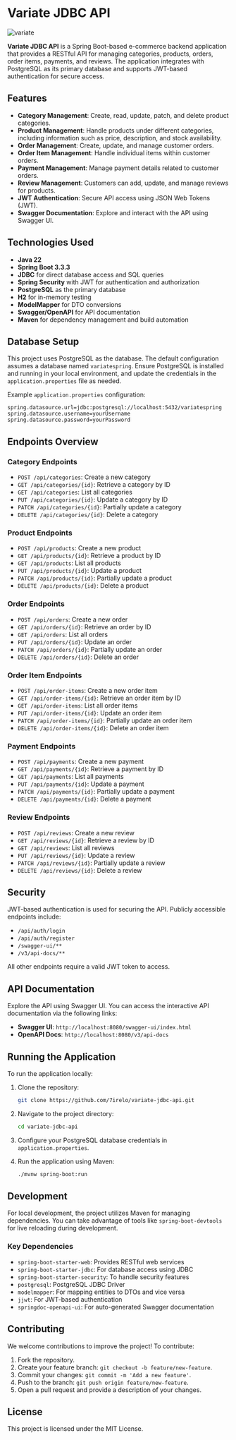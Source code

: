 # **Variate JDBC API**

![variate](https://github.com/user-attachments/assets/5309b3ad-4cef-41ca-bf11-70d5e441f00f)

**Variate JDBC API** is a Spring Boot-based e-commerce backend application that provides a RESTful API for managing categories, products, orders, order items, payments, and reviews. The application integrates with PostgreSQL as its primary database and supports JWT-based authentication for secure access.

## **Features**

- **Category Management**: Create, read, update, patch, and delete product categories.
- **Product Management**: Handle products under different categories, including information such as price, description, and stock availability.
- **Order Management**: Create, update, and manage customer orders.
- **Order Item Management**: Handle individual items within customer orders.
- **Payment Management**: Manage payment details related to customer orders.
- **Review Management**: Customers can add, update, and manage reviews for products.
- **JWT Authentication**: Secure API access using JSON Web Tokens (JWT).
- **Swagger Documentation**: Explore and interact with the API using Swagger UI.

## **Technologies Used**

- **Java 22**
- **Spring Boot 3.3.3**
- **JDBC** for direct database access and SQL queries
- **Spring Security** with JWT for authentication and authorization
- **PostgreSQL** as the primary database
- **H2** for in-memory testing
- **ModelMapper** for DTO conversions
- **Swagger/OpenAPI** for API documentation
- **Maven** for dependency management and build automation

## **Database Setup**

This project uses PostgreSQL as the database. The default configuration assumes a database named `variatespring`. Ensure PostgreSQL is installed and running in your local environment, and update the credentials in the `application.properties` file as needed.

Example `application.properties` configuration:

```properties
spring.datasource.url=jdbc:postgresql://localhost:5432/variatespring
spring.datasource.username=yourUsername
spring.datasource.password=yourPassword
```

## **Endpoints Overview**

### **Category Endpoints**

- `POST /api/categories`: Create a new category
- `GET /api/categories/{id}`: Retrieve a category by ID
- `GET /api/categories`: List all categories
- `PUT /api/categories/{id}`: Update a category by ID
- `PATCH /api/categories/{id}`: Partially update a category
- `DELETE /api/categories/{id}`: Delete a category

### **Product Endpoints**

- `POST /api/products`: Create a new product
- `GET /api/products/{id}`: Retrieve a product by ID
- `GET /api/products`: List all products
- `PUT /api/products/{id}`: Update a product
- `PATCH /api/products/{id}`: Partially update a product
- `DELETE /api/products/{id}`: Delete a product

### **Order Endpoints**

- `POST /api/orders`: Create a new order
- `GET /api/orders/{id}`: Retrieve an order by ID
- `GET /api/orders`: List all orders
- `PUT /api/orders/{id}`: Update an order
- `PATCH /api/orders/{id}`: Partially update an order
- `DELETE /api/orders/{id}`: Delete an order

### **Order Item Endpoints**

- `POST /api/order-items`: Create a new order item
- `GET /api/order-items/{id}`: Retrieve an order item by ID
- `GET /api/order-items`: List all order items
- `PUT /api/order-items/{id}`: Update an order item
- `PATCH /api/order-items/{id}`: Partially update an order item
- `DELETE /api/order-items/{id}`: Delete an order item

### **Payment Endpoints**

- `POST /api/payments`: Create a new payment
- `GET /api/payments/{id}`: Retrieve a payment by ID
- `GET /api/payments`: List all payments
- `PUT /api/payments/{id}`: Update a payment
- `PATCH /api/payments/{id}`: Partially update a payment
- `DELETE /api/payments/{id}`: Delete a payment

### **Review Endpoints**

- `POST /api/reviews`: Create a new review
- `GET /api/reviews/{id}`: Retrieve a review by ID
- `GET /api/reviews`: List all reviews
- `PUT /api/reviews/{id}`: Update a review
- `PATCH /api/reviews/{id}`: Partially update a review
- `DELETE /api/reviews/{id}`: Delete a review

## **Security**

JWT-based authentication is used for securing the API. Publicly accessible endpoints include:

- `/api/auth/login`
- `/api/auth/register`
- `/swagger-ui/**`
- `/v3/api-docs/**`

All other endpoints require a valid JWT token to access.

## **API Documentation**

Explore the API using Swagger UI. You can access the interactive API documentation via the following links:

- **Swagger UI**: `http://localhost:8080/swagger-ui/index.html`
- **OpenAPI Docs**: `http://localhost:8080/v3/api-docs`

## **Running the Application**

To run the application locally:

1. Clone the repository:
   ```bash
   git clone https://github.com/7irelo/variate-jdbc-api.git
   ```

2. Navigate to the project directory:
   ```bash
   cd variate-jdbc-api
   ```

3. Configure your PostgreSQL database credentials in `application.properties`.

4. Run the application using Maven:
   ```bash
   ./mvnw spring-boot:run
   ```

## **Development**

For local development, the project utilizes Maven for managing dependencies. You can take advantage of tools like `spring-boot-devtools` for live reloading during development.

### **Key Dependencies**

- `spring-boot-starter-web`: Provides RESTful web services
- `spring-boot-starter-jdbc`: For database access using JDBC
- `spring-boot-starter-security`: To handle security features
- `postgresql`: PostgreSQL JDBC Driver
- `modelmapper`: For mapping entities to DTOs and vice versa
- `jjwt`: For JWT-based authentication
- `springdoc-openapi-ui`: For auto-generated Swagger documentation

## **Contributing**

We welcome contributions to improve the project! To contribute:

1. Fork the repository.
2. Create your feature branch: `git checkout -b feature/new-feature`.
3. Commit your changes: `git commit -m 'Add a new feature'`.
4. Push to the branch: `git push origin feature/new-feature`.
5. Open a pull request and provide a description of your changes.

## **License**

This project is licensed under the MIT License.
